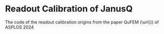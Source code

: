 # Readout Calibration of JanusQ

The code of the readout calibration origins from the paper QuFEM (\url{}) of ASPLOS 2024